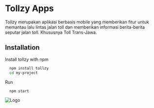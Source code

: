 
# Tollzy Apps

Tollzy merupakan aplikasi berbasis mobile yang memberikan fitur untuk memantau lalu lintas jalan toll dan memberikan informasi berita-berita seputar jalan toll. Khususnya Toll Trans-Jawa.

## Installation

Install tollzy with npm

```bash
  npm install tollzy
  cd my-project
```

Run

```bash
  npm start
```
![Logo](https://miro.medium.com/max/1000/1*ub1DguhAtkCLvhUGuVGr6w.png)

